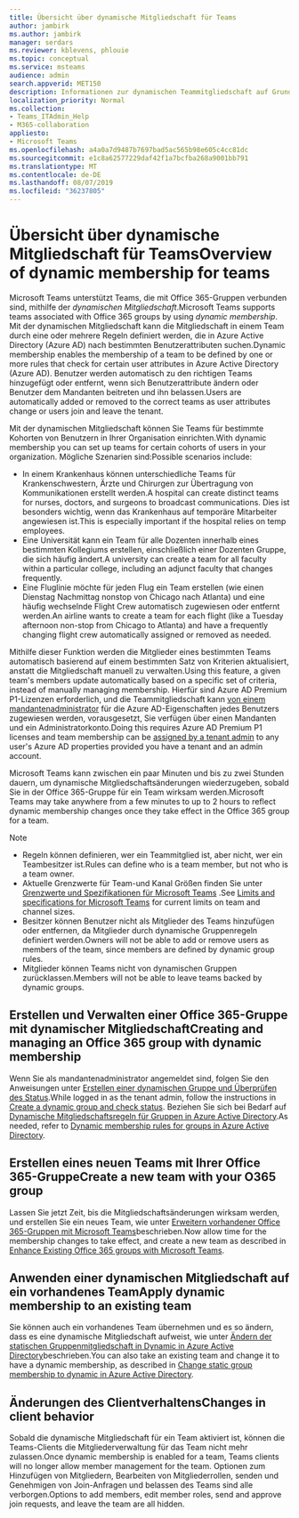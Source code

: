 ```yaml
---
title: Übersicht über dynamische Mitgliedschaft für Teams
author: jambirk
ms.author: jambirk
manager: serdars
ms.reviewer: kblevens, phlouie
ms.topic: conceptual
ms.service: msteams
audience: admin
search.appverid: MET150
description: Informationen zur dynamischen Teammitgliedschaft auf Grundlage von Aad.
localization_priority: Normal
ms.collection:
- Teams_ITAdmin_Help
- M365-collaboration
appliesto:
- Microsoft Teams
ms.openlocfilehash: a4a0a7d9487b7697bad5ac565b98e605c4cc81dc
ms.sourcegitcommit: e1c8a62577229daf42f1a7bcfba268a9001bb791
ms.translationtype: MT
ms.contentlocale: de-DE
ms.lasthandoff: 08/07/2019
ms.locfileid: "36237805"
---
```

# <a name="overview-of-dynamic-membership-for-teams"></a><span data-ttu-id="0b5b8-103">Übersicht über dynamische Mitgliedschaft für Teams</span><span class="sxs-lookup"><span data-stu-id="0b5b8-103">Overview of dynamic membership for teams</span></span>

<span data-ttu-id="0b5b8-104">Microsoft Teams unterstützt Teams, die mit Office 365-Gruppen verbunden sind, mithilfe der *dynamischen Mitgliedschaft*.</span><span class="sxs-lookup"><span data-stu-id="0b5b8-104">Microsoft Teams supports teams associated with Office 365 groups by using *dynamic membership*.</span></span> <span data-ttu-id="0b5b8-105">Mit der dynamischen Mitgliedschaft kann die Mitgliedschaft in einem Team durch eine oder mehrere Regeln definiert werden, die in Azure Active Directory (Azure AD) nach bestimmten Benutzerattributen suchen.</span><span class="sxs-lookup"><span data-stu-id="0b5b8-105">Dynamic membership enables the membership of a team to be defined by one or more rules that check for certain user attributes in Azure Active Directory (Azure AD).</span></span> <span data-ttu-id="0b5b8-106">Benutzer werden automatisch zu den richtigen Teams hinzugefügt oder entfernt, wenn sich Benutzerattribute ändern oder Benutzer dem Mandanten beitreten und ihn belassen.</span><span class="sxs-lookup"><span data-stu-id="0b5b8-106">Users are automatically added or removed to the correct teams as user attributes change or users join and leave the tenant.</span></span>

<span data-ttu-id="0b5b8-107">Mit der dynamischen Mitgliedschaft können Sie Teams für bestimmte Kohorten von Benutzern in Ihrer Organisation einrichten.</span><span class="sxs-lookup"><span data-stu-id="0b5b8-107">With dynamic membership you can set up teams for certain cohorts of users in your organization.</span></span> <span data-ttu-id="0b5b8-108">Mögliche Szenarien sind:</span><span class="sxs-lookup"><span data-stu-id="0b5b8-108">Possible scenarios include:</span></span>
- <span data-ttu-id="0b5b8-109">In einem Krankenhaus können unterschiedliche Teams für Krankenschwestern, Ärzte und Chirurgen zur Übertragung von Kommunikationen erstellt werden.</span><span class="sxs-lookup"><span data-stu-id="0b5b8-109">A hospital can create distinct teams for nurses, doctors, and surgeons to broadcast communications.</span></span> <span data-ttu-id="0b5b8-110">Dies ist besonders wichtig, wenn das Krankenhaus auf temporäre Mitarbeiter angewiesen ist.</span><span class="sxs-lookup"><span data-stu-id="0b5b8-110">This is especially important if the hospital relies on temp employees.</span></span>
- <span data-ttu-id="0b5b8-111">Eine Universität kann ein Team für alle Dozenten innerhalb eines bestimmten Kollegiums erstellen, einschließlich einer Dozenten Gruppe, die sich häufig ändert.</span><span class="sxs-lookup"><span data-stu-id="0b5b8-111">A university can create a team for all faculty within a particular college, including an adjunct faculty that changes frequently.</span></span>
- <span data-ttu-id="0b5b8-112">Eine Fluglinie möchte für jeden Flug ein Team erstellen (wie einen Dienstag Nachmittag nonstop von Chicago nach Atlanta) und eine häufig wechselnde Flight Crew automatisch zugewiesen oder entfernt werden.</span><span class="sxs-lookup"><span data-stu-id="0b5b8-112">An airline wants to create a team for each flight (like a Tuesday afternoon non-stop from Chicago to Atlanta) and have a frequently changing flight crew automatically assigned or removed as needed.</span></span>

<span data-ttu-id="0b5b8-113">Mithilfe dieser Funktion werden die Mitglieder eines bestimmten Teams automatisch basierend auf einem bestimmten Satz von Kriterien aktualisiert, anstatt die Mitgliedschaft manuell zu verwalten.</span><span class="sxs-lookup"><span data-stu-id="0b5b8-113">Using this feature, a given team's members update automatically based on a specific set of criteria, instead of manually managing membership.</span></span> <span data-ttu-id="0b5b8-114">Hierfür sind Azure AD Premium P1-Lizenzen erforderlich, und die Teammitgliedschaft kann [von einem mandantenadministrator](https://docs.microsoft.com/azure/active-directory/users-groups-roles/groups-dynamic-membership) für die Azure AD-Eigenschaften jedes Benutzers zugewiesen werden, vorausgesetzt, Sie verfügen über einen Mandanten und ein Administratorkonto.</span><span class="sxs-lookup"><span data-stu-id="0b5b8-114">Doing this requires Azure AD Premium P1 licenses and team membership can be [assigned by a tenant admin](https://docs.microsoft.com/azure/active-directory/users-groups-roles/groups-dynamic-membership) to any user's Azure AD properties provided you have a tenant and an admin account.</span></span>

<span data-ttu-id="0b5b8-115">Microsoft Teams kann zwischen ein paar Minuten und bis zu zwei Stunden dauern, um dynamische Mitgliedschaftsänderungen wiederzugeben, sobald Sie in der Office 365-Gruppe für ein Team wirksam werden.</span><span class="sxs-lookup"><span data-stu-id="0b5b8-115">Microsoft Teams may take anywhere from a few minutes to up to 2 hours to reflect dynamic membership changes once they take effect in the Office 365 group for a team.</span></span>

> [!NOTE]
> - <span data-ttu-id="0b5b8-116">Regeln können definieren, wer ein Teammitglied ist, aber nicht, wer ein Teambesitzer ist.</span><span class="sxs-lookup"><span data-stu-id="0b5b8-116">Rules can define who is a team member, but not who is a team owner.</span></span>
> - <span data-ttu-id="0b5b8-117">Aktuelle Grenzwerte für Team-und Kanal Größen finden Sie unter [Grenzwerte und Spezifikationen für Microsoft Teams](limits-specifications-teams.md) .</span><span class="sxs-lookup"><span data-stu-id="0b5b8-117">See [Limits and specifications for Microsoft Teams](limits-specifications-teams.md) for current limits on team and channel sizes.</span></span>
> - <span data-ttu-id="0b5b8-118">Besitzer können Benutzer nicht als Mitglieder des Teams hinzufügen oder entfernen, da Mitglieder durch dynamische Gruppenregeln definiert werden.</span><span class="sxs-lookup"><span data-stu-id="0b5b8-118">Owners will not be able to add or remove users as members of the team, since members are defined by dynamic group rules.</span></span>
> - <span data-ttu-id="0b5b8-119">Mitglieder können Teams nicht von dynamischen Gruppen zurücklassen.</span><span class="sxs-lookup"><span data-stu-id="0b5b8-119">Members will not be able to leave teams backed by dynamic groups.</span></span>


## <a name="creating-and-managing-an-office-365-group-with-dynamic-membership"></a><span data-ttu-id="0b5b8-120">Erstellen und Verwalten einer Office 365-Gruppe mit dynamischer Mitgliedschaft</span><span class="sxs-lookup"><span data-stu-id="0b5b8-120">Creating and managing an Office 365 group with dynamic membership</span></span>
<span data-ttu-id="0b5b8-121">Wenn Sie als mandantenadministrator angemeldet sind, folgen Sie den Anweisungen unter [Erstellen einer dynamischen Gruppe und Überprüfen des Status](https://docs.microsoft.com/azure/active-directory/users-groups-roles/groups-create-rule).</span><span class="sxs-lookup"><span data-stu-id="0b5b8-121">While logged in as the tenant admin, follow the instructions in [Create a dynamic group and check status](https://docs.microsoft.com/azure/active-directory/users-groups-roles/groups-create-rule).</span></span> <span data-ttu-id="0b5b8-122">Beziehen Sie sich bei Bedarf auf [Dynamische Mitgliedschaftsregeln für Gruppen in Azure Active Directory](https://docs.microsoft.com/azure/active-directory/users-groups-roles/groups-dynamic-membership).</span><span class="sxs-lookup"><span data-stu-id="0b5b8-122">As needed, refer to [Dynamic membership rules for groups in Azure Active Directory](https://docs.microsoft.com/azure/active-directory/users-groups-roles/groups-dynamic-membership).</span></span>

## <a name="create-a-new-team-with-your-o365-group"></a><span data-ttu-id="0b5b8-123">Erstellen eines neuen Teams mit Ihrer Office 365-Gruppe</span><span class="sxs-lookup"><span data-stu-id="0b5b8-123">Create a new team with your O365 group</span></span>

<span data-ttu-id="0b5b8-124">Lassen Sie jetzt Zeit, bis die Mitgliedschaftsänderungen wirksam werden, und erstellen Sie ein neues Team, wie unter [Erweitern vorhandener Office 365-Gruppen mit Microsoft Teams](enhance-office-365-groups.md)beschrieben.</span><span class="sxs-lookup"><span data-stu-id="0b5b8-124">Now allow time for the membership changes to take effect, and create a new team  as described in [Enhance Existing Office 365 groups with Microsoft Teams](enhance-office-365-groups.md).</span></span>

## <a name="apply-dynamic-membership-to-an-existing-team"></a><span data-ttu-id="0b5b8-125">Anwenden einer dynamischen Mitgliedschaft auf ein vorhandenes Team</span><span class="sxs-lookup"><span data-stu-id="0b5b8-125">Apply dynamic membership to an existing team</span></span>

<span data-ttu-id="0b5b8-126">Sie können auch ein vorhandenes Team übernehmen und es so ändern, dass es eine dynamische Mitgliedschaft aufweist, wie unter [Ändern der statischen Gruppenmitgliedschaft in Dynamic in Azure Active Directory](https://docs.microsoft.com/azure/active-directory/users-groups-roles/groups-change-type)beschrieben.</span><span class="sxs-lookup"><span data-stu-id="0b5b8-126">You can also take an existing team and change it to have a dynamic membership, as described in [Change static group membership to dynamic in Azure Active Directory](https://docs.microsoft.com/azure/active-directory/users-groups-roles/groups-change-type).</span></span>

## <a name="changes-in-client-behavior"></a><span data-ttu-id="0b5b8-127">Änderungen des Clientverhaltens</span><span class="sxs-lookup"><span data-stu-id="0b5b8-127">Changes in client behavior</span></span>

<span data-ttu-id="0b5b8-128">Sobald die dynamische Mitgliedschaft für ein Team aktiviert ist, können die Teams-Clients die Mitgliederverwaltung für das Team nicht mehr zulassen.</span><span class="sxs-lookup"><span data-stu-id="0b5b8-128">Once dynamic membership is enabled for a team, Teams clients will no longer allow member management for the team.</span></span> <span data-ttu-id="0b5b8-129">Optionen zum Hinzufügen von Mitgliedern, Bearbeiten von Mitgliederrollen, senden und Genehmigen von Join-Anfragen und belassen des Teams sind alle verborgen.</span><span class="sxs-lookup"><span data-stu-id="0b5b8-129">Options to add members, edit member roles, send and approve join requests, and leave the team are all hidden.</span></span>
